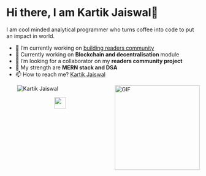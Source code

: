 

<h1 align="centre"> Hi there, I am Kartik Jaiswal👋</h1>

I am cool minded analytical programmer who turns coffee into code to put an impact in world.

<div>
  

- 🔭 I’m currently working on <a href="https://github.com/Adrenalinerush07/QNA" target="_blank">building readers community</a> 
- 🌱 Currently working on <strong> Blockchain and decentralisation </strong> module
- 👯 I’m looking for a collaborator on my <strong> readers community project </strong>
- 💬 My strength are <strong> MERN stack and DSA</strong>
- 📫 How to reach me? <a href="https://www.linkedin.com/in/kartik-jaiswal-76623a16b/" target="_blank"> Kartik Jaiswal </a>

</div>



  <img align="right" alt="GIF" src="https://media.giphy.com/media/ADSJHOoIvyjKM/giphy.gif" height="221" />  
  &nbsp;&nbsp;&nbsp;&nbsp;&nbsp;&nbsp;
  <img src="https://github-readme-stats.vercel.app/api?username=Adrenalinerush07&show_icons=true" alt="Kartik Jaiswal">

<p align="center">
  <a href="https://adrenalinerush07.github.io/resume/" target="_blank"> <img height="30" width="30" src="https://cdn.jsdelivr.net/npm/simple-icons@v4/icons/linkedin.svg" /> </a>
</p>
